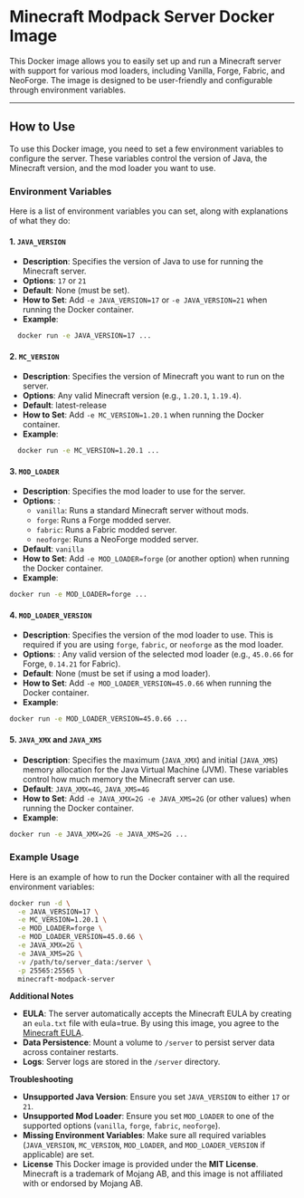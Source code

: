 # Minecraft Modpack Server Docker Image

This Docker image allows you to easily set up and run a Minecraft server with support for various mod loaders, including Vanilla, Forge, Fabric, and NeoForge. The image is designed to be user-friendly and configurable through environment variables.

---

## How to Use

To use this Docker image, you need to set a few environment variables to configure the server. These variables control the version of Java, the Minecraft version, and the mod loader you want to use.

### Environment Variables

Here is a list of environment variables you can set, along with explanations of what they do:

#### 1. `JAVA_VERSION`
- **Description**: Specifies the version of Java to use for running the Minecraft server.
- **Options**: `17` or `21`
- **Default**: None (must be set).
- **How to Set**: Add `-e JAVA_VERSION=17` or `-e JAVA_VERSION=21` when running the Docker container.  
- **Example**:  
```sh
  docker run -e JAVA_VERSION=17 ...
```

#### 2. `MC_VERSION`
- **Description**: Specifies the version of Minecraft you want to run on the server.
- **Options**: Any valid Minecraft version (e.g., `1.20.1`, `1.19.4`).
- **Default**: latest-release
- **How to Set**: Add `-e MC_VERSION=1.20.1` when running the Docker container.
- **Example**:  
```sh
  docker run -e MC_VERSION=1.20.1 ...
```

#### 3. `MOD_LOADER`
- **Description**: Specifies the mod loader to use for the server.
- **Options**: :
  - `vanilla`: Runs a standard Minecraft server without mods.  
  - `forge`: Runs a Forge modded server.  
  - `fabric`: Runs a Fabric modded server.  
  - `neoforge`: Runs a NeoForge modded server.  
- **Default**: `vanilla`
- **How to Set**: Add `-e MOD_LOADER=forge` (or another option) when running the Docker container.
- **Example**:  
```sh
docker run -e MOD_LOADER=forge ...
```

#### 4. `MOD_LOADER_VERSION`
- **Description**: Specifies the version of the mod loader to use. This is required if you are using `forge`, `fabric`, or `neoforge` as the mod loader.
- **Options**: : Any valid version of the selected mod loader (e.g., `45.0.66` for Forge, `0.14.21` for Fabric).
- **Default**: None (must be set if using a mod loader).
- **How to Set**: Add `-e MOD_LOADER_VERSION=45.0.66` when running the Docker container.
- **Example**:  
```sh
docker run -e MOD_LOADER_VERSION=45.0.66 ...
```

#### 5. `JAVA_XMX` and `JAVA_XMS`
- **Description**: Specifies the maximum (`JAVA_XMX`) and initial (`JAVA_XMS`) memory allocation for the Java Virtual Machine (JVM). These variables control how much memory the Minecraft server can use.
- **Default**: `JAVA_XMX=4G`, `JAVA_XMS=4G`
- **How to Set**: Add `-e JAVA_XMX=2G -e JAVA_XMS=2G` (or other values) when running the Docker container.
- **Example**:  
```sh
docker run -e JAVA_XMX=2G -e JAVA_XMS=2G ...
```

### Example Usage
Here is an example of how to run the Docker container with all the required environment variables:

```sh
docker run -d \
  -e JAVA_VERSION=17 \
  -e MC_VERSION=1.20.1 \
  -e MOD_LOADER=forge \
  -e MOD_LOADER_VERSION=45.0.66 \
  -e JAVA_XMX=2G \
  -e JAVA_XMS=2G \
  -v /path/to/server_data:/server \
  -p 25565:25565 \
  minecraft-modpack-server
```

**Additional Notes**  

- **EULA**: The server automatically accepts the Minecraft EULA by creating an `eula.txt` file with eula=true. By using this image, you agree to the [Minecraft EULA](https://account.mojang.com/documents/minecraft_eula).
- **Data Persistence**: Mount a volume to `/server` to persist server data across container restarts.
- **Logs**: Server logs are stored in the `/server` directory.  

**Troubleshooting**
- **Unsupported Java Version**: Ensure you set `JAVA_VERSION` to either `17` or `21`.
- **Unsupported Mod Loader**: Ensure you set `MOD_LOADER` to one of the supported options (`vanilla`, `forge`, `fabric`, `neoforge`).
- **Missing Environment Variables**: Make sure all required variables (`JAVA_VERSION`, `MC_VERSION`, `MOD_LOADER`, and `MOD_LOADER_VERSION` if applicable) are set.  
- **License**
This Docker image is provided under the **MIT License**. Minecraft is a trademark of Mojang AB, and this image is not affiliated with or endorsed by Mojang AB.

